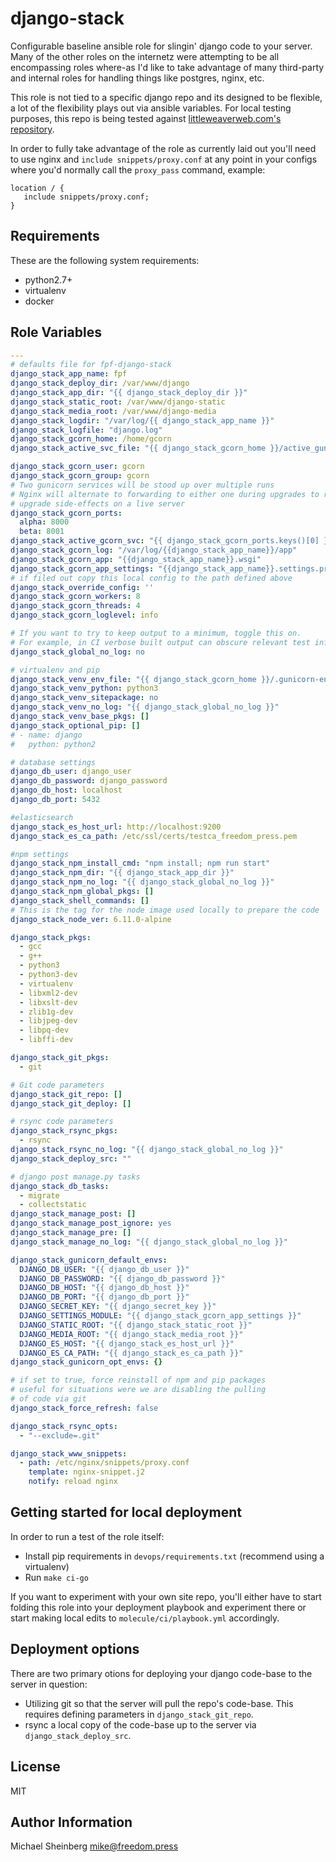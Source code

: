 django-stack
============

Configurable baseline ansible role for slingin' django code to your server. Many of the
other roles on the internetz were attempting to be all encompassing roles where-as 
I'd like to take advantage of many third-party and internal roles for handling
things like postgres, nginx, etc.

This role is not tied to a specific django repo and its designed to be flexible,
a lot of the flexibility plays out via ansible variables. For local testing
purposes, this repo is being tested against [littleweaverweb.com's repository](https://github.com/littleweaver/littleweaverweb.com).

In order to fully take advantage of the role as currently laid out you'll need
to use nginx and `include snippets/proxy.conf` at any point in your configs
where you'd normally call the `proxy_pass` command, example:

```
location / {
   include snippets/proxy.conf;
}
```

Requirements
------------

These are the following system requirements:

* python2.7+
* virtualenv
* docker

Role Variables
--------------

```yaml
---
# defaults file for fpf-django-stack
django_stack_app_name: fpf
django_stack_deploy_dir: /var/www/django
django_stack_app_dir: "{{ django_stack_deploy_dir }}"
django_stack_static_root: /var/www/django-static
django_stack_media_root: /var/www/django-media
django_stack_logdir: "/var/log/{{ django_stack_app_name }}"
django_stack_logfile: "django.log"
django_stack_gcorn_home: /home/gcorn
django_stack_active_svc_file: "{{ django_stack_gcorn_home }}/active_gunicorn_svc"

django_stack_gcorn_user: gcorn
django_stack_gcorn_group: gcorn
# Two gunicorn services will be stood up over multiple runs
# Nginx will alternate to forwarding to either one during upgrades to reduce
# upgrade side-effects on a live server
django_stack_gcorn_ports:
  alpha: 8000
  beta: 8001
django_stack_active_gcorn_svc: "{{ django_stack_gcorn_ports.keys()[0] }}"
django_stack_gcorn_log: "/var/log/{{django_stack_app_name}}/app"
django_stack_gcorn_app: "{{django_stack_app_name}}.wsgi"
django_stack_gcorn_app_settings: "{{django_stack_app_name}}.settings.production"
# if filed out copy this local config to the path defined above
django_stack_override_config: ''
django_stack_gcorn_workers: 8
django_stack_gcorn_threads: 4
django_stack_gcorn_loglevel: info

# If you want to try to keep output to a minimum, toggle this on.
# For example, in CI verbose built output can obscure relevant test info.
django_stack_global_no_log: no

# virtualenv and pip
django_stack_venv_env_file: "{{ django_stack_gcorn_home }}/.gunicorn-env"
django_stack_venv_python: python3
django_stack_venv_sitepackage: no
django_stack_venv_no_log: "{{ django_stack_global_no_log }}"
django_stack_venv_base_pkgs: []
django_stack_optional_pip: []
# - name: django
#   python: python2

# database settings
django_db_user: django_user
django_db_password: django_password
django_db_host: localhost
django_db_port: 5432

#elasticsearch
django_stack_es_host_url: http://localhost:9200
django_stack_es_ca_path: /etc/ssl/certs/testca_freedom_press.pem

#npm settings
django_stack_npm_install_cmd: "npm install; npm run start"
django_stack_npm_dir: "{{ django_stack_app_dir }}"
django_stack_npm_no_log: "{{ django_stack_global_no_log }}"
django_stack_npm_global_pkgs: []
django_stack_shell_commands: []
# This is the tag for the node image used locally to prepare the code
django_stack_node_ver: 6.11.0-alpine

django_stack_pkgs:
  - gcc
  - g++
  - python3
  - python3-dev
  - virtualenv
  - libxml2-dev
  - libxslt-dev
  - zlib1g-dev
  - libjpeg-dev
  - libpq-dev
  - libffi-dev

django_stack_git_pkgs:
  - git

# Git code parameters
django_stack_git_repo: []
django_stack_git_deploy: []

# rsync code parameters
django_stack_rsync_pkgs:
  - rsync
django_stack_rsync_no_log: "{{ django_stack_global_no_log }}"
django_stack_deploy_src: ""

# django post manage.py tasks
django_stack_db_tasks:
  - migrate
  - collectstatic
django_stack_manage_post: []
django_stack_manage_post_ignore: yes
django_stack_manage_pre: []
django_stack_manage_no_log: "{{ django_stack_global_no_log }}"

django_stack_gunicorn_default_envs:
  DJANGO_DB_USER: "{{ django_db_user }}"
  DJANGO_DB_PASSWORD: "{{ django_db_password }}"
  DJANGO_DB_HOST: "{{ django_db_host }}"
  DJANGO_DB_PORT: "{{ django_db_port }}"
  DJANGO_SECRET_KEY: "{{ django_secret_key }}"
  DJANGO_SETTINGS_MODULE: "{{ django_stack_gcorn_app_settings }}"
  DJANGO_STATIC_ROOT: "{{ django_stack_static_root }}"
  DJANGO_MEDIA_ROOT: "{{ django_stack_media_root }}"
  DJANGO_ES_HOST: "{{ django_stack_es_host_url }}"
  DJANGO_ES_CA_PATH: "{{ django_stack_es_ca_path }}"
django_stack_gunicorn_opt_envs: {}

# if set to true, force reinstall of npm and pip packages
# useful for situations were we are disabling the pulling
# of code via git
django_stack_force_refresh: false

django_stack_rsync_opts:
  - "--exclude=.git"

django_stack_www_snippets:
  - path: /etc/nginx/snippets/proxy.conf
    template: nginx-snippet.j2
    notify: reload nginx
```


Getting started for local deployment
------------------------------------

In order to run a test of the role itself:

* Install pip requirements in `devops/requirements.txt` (recommend using a
  virtualenv)
* Run `make ci-go`

If you want to experiment with your own site repo, you'll either have to start
folding this role into your deployment playbook and experiment there or start
making local edits to `molecule/ci/playbook.yml` accordingly.

Deployment options
------------------
There are two primary otions for deploying your django code-base to the
server in question:

* Utilizing git so that the server will pull the repo's code-base. This requires
  defining parameters in `django_stack_git_repo`.
* rsync a local copy of the code-base up to the server via `django_stack_deploy_src`.

License
-------

MIT

Author Information
------------------

Michael Sheinberg <mike@freedom.press>
